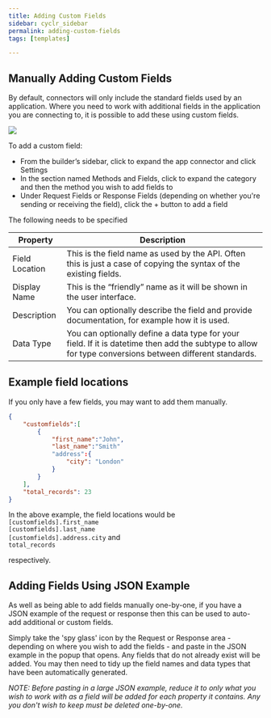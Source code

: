 ```yaml
---
title: Adding Custom Fields
sidebar: cyclr_sidebar
permalink: adding-custom-fields
tags: [templates]

---
```


## Manually Adding Custom Fields

By default, connectors will only include the standard fields used by an application. Where you need to work with additional fields in the application you are connecting to, it is possible to add these using custom fields.

![](./images/connector-custom-field.gif)

To add a custom field:

*   From the builder’s sidebar, click to expand the app connector and click Settings
*   In the section named Methods and Fields, click to expand the category and then the method you wish to add fields to
*   Under Request Fields or Response Fields (depending on whether you're sending or receiving the field), click the + button to add a field

The following needs to be specified

| Property | Description |
| --- | --- |
| Field Location | This is the field name as used by the API. Often this is just a case of copying the syntax of the existing fields. |
| Display Name | This is the “friendly” name as it will be shown in the user interface. |
| Description | You can optionally describe the field and provide documentation, for example how it is used. |
| Data Type | You can optionally define a data type for your field.  If it is datetime then add the subtype to allow for type conversions between different standards. |

## Example field locations

If you only have a few fields, you may want to add them manually.

```JSON
{
    "customfields":[
        {
            "first_name":"John",
            "last_name":"Smith"
            "address":{
                "city": "London"
            }
        }
    ],
    "total_records": 23
}
```

In the above example, the field locations would be <br>
``[customfields].first_name``<br>
``[customfields].last_name``<br>
``[customfields].address.city``
and<br>
``total_records``

respectively.

## Adding Fields Using JSON Example

As well as being able to add fields manually one-by-one, if you have a JSON example of the request or response then this can be used to auto-add additional or custom fields.

Simply take the 'spy glass' icon by the Request or Response area - depending on where you wish to add the fields - and paste in the JSON example in the popup that opens.  Any fields that do not already exist will be added.  You may then need to tidy up the field names and data types that have been automatically generated.

*NOTE: Before pasting in a large JSON example, reduce it to only what you wish to work with as a field will be added for each property it contains. Any you don't wish to keep must be deleted one-by-one.*
